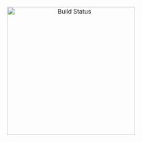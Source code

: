 <p align="center">
<a href="https://uupload.ir/files/wiyq_raya324234.png"><img src="https://uupload.ir/files/wiyq_raya324234.png" width="300" alt="Build Status"></a>
</p>
